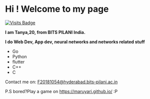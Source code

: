 # Hi ! Welcome to my page

[![Visits Badge](https://badges.pufler.dev/visits/7anya/7anya)](https://github.com/maruyari/maruyari?color=blue)

**I am Tanya,20, from BITS PILANI India.** 

**I do Web Dev, App dev, neural networks and networks related stuff**

- Go
- Python
- flutter
- C++
- C

Contact me on: F20181054@hyderabad.bits-pilani.ac.in

P.S bored?Play a game on https://maruyari.github.io/ :P
